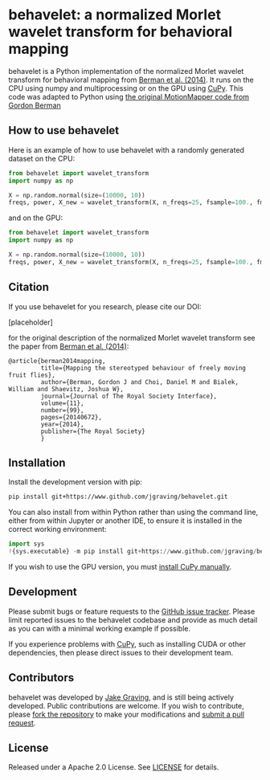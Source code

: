 behavelet: a normalized Morlet wavelet transform for behavioral mapping
============

behavelet is a Python implementation of the normalized Morlet wavelet transform for behavioral mapping from [Berman et al. (2014)](https://doi.org/10.1098/rsif.2014.0672). It runs on the CPU using numpy and multiprocessing or on the GPU using [CuPy](https://github.com/cupy/cupy).  This code was adapted to Python using [the original MotionMapper code from Gordon Berman](https://github.com/gordonberman/MotionMapper)

How to use behavelet
------------
Here is an example of how to use behavelet with a randomly generated dataset on the CPU:
```python
from behavelet import wavelet_transform
import numpy as np

X = np.random.normal(size=(10000, 10))
freqs, power, X_new = wavelet_transform(X, n_freqs=25, fsample=100., fmin=1., fmax=50., n_jobs=-1)
```
and on the GPU:
```python
from behavelet import wavelet_transform
import numpy as np

X = np.random.normal(size=(10000, 10))
freqs, power, X_new = wavelet_transform(X, n_freqs=25, fsample=100., fmin=1., fmax=50., gpu=True)
```

Citation
---------

If you use behavelet for you research, please cite our DOI:

[placeholder]

for the original description of the normalized Morlet wavelet transform see the paper from [Berman et al. (2014)](https://doi.org/10.1098/rsif.2014.0672):

    @article{berman2014mapping,
             title={Mapping the stereotyped behaviour of freely moving fruit flies},
             author={Berman, Gordon J and Choi, Daniel M and Bialek, William and Shaevitz, Joshua W},
             journal={Journal of The Royal Society Interface},
             volume={11},
             number={99},
             pages={20140672},
             year={2014},
             publisher={The Royal Society}
             }

Installation
------------

Install the development version with pip:
```bash
pip install git+https://www.github.com/jgraving/behavelet.git
```

You can also install from within Python rather than using the command line, either from within Jupyter or another IDE, to ensure it is installed in the correct working environment:
```python
import sys
!{sys.executable} -m pip install git+https://www.github.com/jgraving/behavelet.git
```

If you wish to use the GPU version, you must [install CuPy manually](https://github.com/cupy/cupy#installation).

Development
-------------
Please submit bugs or feature requests to the [GitHub issue tracker](https://github.com/jgraving/behavelet/issues/new). Please limit reported issues to the behavelet codebase and provide as much detail as you can with a minimal working example if possible. 

If you experience problems with [CuPy](https://github.com/cupy/cupy), such as installing CUDA or other dependencies, then please direct issues to their development team.

Contributors
------------
behavelet was developed by [Jake Graving](https://github.com/jgraving), and is still being actively developed. Public contributions are welcome. If you wish to contribute, please [fork the repository](https://help.github.com/en/articles/fork-a-repo) to make your modifications and [submit a pull request](https://help.github.com/en/articles/creating-a-pull-request-from-a-fork).

License
------------
Released under a Apache 2.0 License. See [LICENSE](https://github.com/jgraving/behavelet/blob/master/LICENSE) for details.
